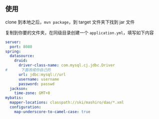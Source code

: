 ## 使用

clone 到本地之后，`mvn package`，到 target 文件夹下找到 jar 文件

复制到你要的文件夹，在同级目录创建一个 `application.yml`，填写如下内容
```yml
server:
  port: 8080
spring:
  datasource:
    druid:
      driver-class-name: com.mysql.cj.jdbc.Driver
#      下面改成你自己的
      url: jdbc:mysql://url
      username: username
      password: passwd
  jackson:
    time-zone: GMT+8
mybatis:
  mapper-locations: classpath://ski/mashiro/dao/*.xml
  configuration:
    map-underscore-to-camel-case: true
```